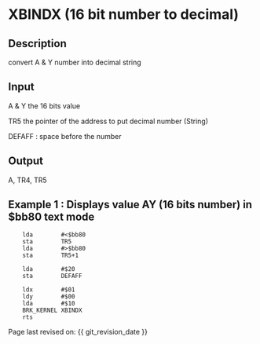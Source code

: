 # XBINDX (16 bit number to decimal)

## Description

convert A & Y number into decimal string

## Input

A & Y the 16 bits value

TR5 the pointer of the address to put decimal number (String)

DEFAFF : space before the number

## Output

A, TR4, TR5

## Example 1 : Displays value AY (16 bits number) in $bb80 text mode

``` ca65
	lda        #<$bb80
	sta        TR5
	lda        #>$bb80
	sta        TR5+1

	lda        #$20
	sta        DEFAFF

	ldx		   #$01
	ldy        #$00
	lda        #$10
    BRK_KERNEL XBINDX
	rts
```

Page last revised on: {{ git_revision_date }}

